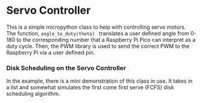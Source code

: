 # Servo Controller

This is a simple micropython class to help with controlling servo motors. The function, ```angle_to_duty(theta) ``` translates a user defined angle from 0-180 to the corresponding number that a Raspberry Pi Pico can interpret as a duty cycle. Then, the PWM library is used to send the correct PWM to the Raspberry Pi via a user defined pin.


### Disk Scheduling on the Servo Controller
In the example, there is a mini demonstration of this class in use. It takes in a list and somewhat simulates the first come first serve (FCFS) disk scheduling algorithm.
